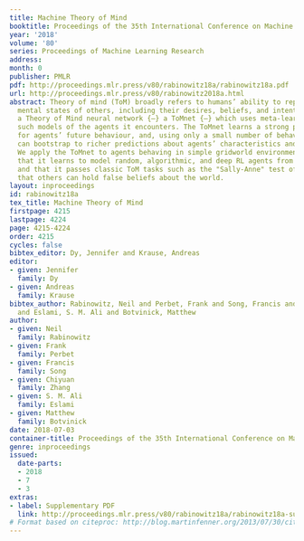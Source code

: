 ```yaml
---
title: Machine Theory of Mind
booktitle: Proceedings of the 35th International Conference on Machine Learning
year: '2018'
volume: '80'
series: Proceedings of Machine Learning Research
address: 
month: 0
publisher: PMLR
pdf: http://proceedings.mlr.press/v80/rabinowitz18a/rabinowitz18a.pdf
url: http://proceedings.mlr.press/v80/rabinowitz2018a.html
abstract: Theory of mind (ToM) broadly refers to humans’ ability to represent the
  mental states of others, including their desires, beliefs, and intentions. We design
  a Theory of Mind neural network {–} a ToMnet {–} which uses meta-learning to build
  such models of the agents it encounters. The ToMnet learns a strong prior model
  for agents’ future behaviour, and, using only a small number of behavioural observations,
  can bootstrap to richer predictions about agents’ characteristics and mental states.
  We apply the ToMnet to agents behaving in simple gridworld environments, showing
  that it learns to model random, algorithmic, and deep RL agents from varied populations,
  and that it passes classic ToM tasks such as the "Sally-Anne" test of recognising
  that others can hold false beliefs about the world.
layout: inproceedings
id: rabinowitz18a
tex_title: Machine Theory of Mind
firstpage: 4215
lastpage: 4224
page: 4215-4224
order: 4215
cycles: false
bibtex_editor: Dy, Jennifer and Krause, Andreas
editor:
- given: Jennifer
  family: Dy
- given: Andreas
  family: Krause
bibtex_author: Rabinowitz, Neil and Perbet, Frank and Song, Francis and Zhang, Chiyuan
  and Eslami, S. M. Ali and Botvinick, Matthew
author:
- given: Neil
  family: Rabinowitz
- given: Frank
  family: Perbet
- given: Francis
  family: Song
- given: Chiyuan
  family: Zhang
- given: S. M. Ali
  family: Eslami
- given: Matthew
  family: Botvinick
date: 2018-07-03
container-title: Proceedings of the 35th International Conference on Machine Learning
genre: inproceedings
issued:
  date-parts:
  - 2018
  - 7
  - 3
extras:
- label: Supplementary PDF
  link: http://proceedings.mlr.press/v80/rabinowitz18a/rabinowitz18a-supp.pdf
# Format based on citeproc: http://blog.martinfenner.org/2013/07/30/citeproc-yaml-for-bibliographies/
---
```

